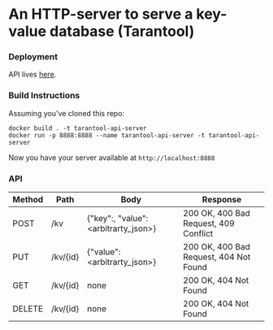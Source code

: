 # An HTTP-server to serve a key-value database (Tarantool)

### Deployment
API lives [here](http://134.209.200.24:8888/kv).

### Build Instructions
Assuming you've cloned this repo:
```
docker build . -t tarantool-api-server
docker run -p 8888:8888 --name tarantool-api-server -t tarantool-api-server
```
Now you have your server available at `http://localhost:8888`

### API
Method   | Path     | Body                                          | Response                               |
-------- | -------- | --------------------------------------------- | -------------------------------------- |
POST     | /kv      | {"key":<string>, "value":<arbitrarty_json>}   | 200 OK, 400 Bad Request, 409 Conflict  |
PUT      | /kv/{id} | {"value":<arbitrarty_json>}                   | 200 OK, 400 Bad Request, 404 Not Found |
GET      | /kv/{id} | none                                          | 200 OK, 404 Not Found | 
DELETE   | /kv/{id} | none                                          | 200 OK, 404 Not Found |
